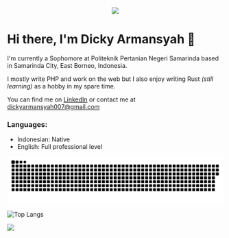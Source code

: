 <div align="center">
  <img src="https://media.giphy.com/media/QVz8bVdhi6dmkIkg61/giphy.gif" width="100">
</div>

# Hi there, I'm Dicky Armansyah 👋

I'm currently a Sophomore at Politeknik Pertanian Negeri Samarinda based in Samarinda City, East Borneo, Indonesia.

I mostly write PHP and work on the web but I also enjoy writing Rust *(still learning)* as a hobby in my spare time.

You can find me on [LinkedIn](https://www.linkedin.com/in/dicky-armansyah-214377193/) or contact me at [dickyarmansyah007@gmail.com](mailto:dickyarmansyah007@gmail.com)

 ### Languages:

 - Indonesian: Native
 - English: Full professional level

<img src="contributions.svg">

![Top Langs](https://github-readme-stats.vercel.app/api/top-langs/?username=anuraghazra&layout=compact)

![](https://komarev.com/ghpvc/?username=bajiroots&style=for-the-badge)
